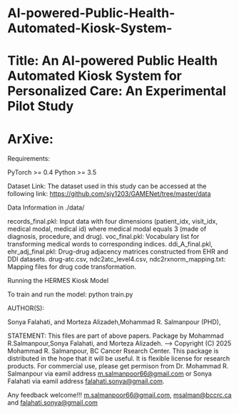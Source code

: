# AI-powered-Public-Health-Automated-Kiosk-System-
# Title: An AI-powered Public Health Automated Kiosk System for Personalized Care: An Experimental Pilot Study
# ArXive: 


Requirements:

PyTorch >= 0.4
Python >= 3.5

Dataset Link:
The dataset used in this study can be accessed at the following link: https://github.com/sjy1203/GAMENet/tree/master/data  

Data Information in ./data/

records_final.pkl: Input data with four dimensions (patient_idx, visit_idx, medical modal, medical id) where medical modal equals 3 (made of diagnosis, procedure, and drug).
voc_final.pkl: Vocabulary list for transforming medical words to corresponding indices.
ddi_A_final.pkl, ehr_adj_final.pkl: Drug-drug adjacency matrices constructed from EHR and DDI datasets.
drug-atc.csv, ndc2atc_level4.csv, ndc2rxnorm_mapping.txt: Mapping files for drug code transformation.

Running the HERMES Kiosk Model

To train and run the model: python train.py

AUTHOR(S):

Sonya Falahati, and Morteza Alizadeh,Mohammad R. Salmanpour (PHD),

STATEMENT: This files are part of above papers. Package by Mohammad R.Salmanpour,Sonya Falahati, and Morteza Alizadeh. --> Copyright (C) 2025 Mohammad R. Salmanpour, BC Cancer Rsearch Center. This package is distributed in the hope that it will be useful. It is flexible license for research products. For commercial use, please get permison from Dr. Mohammad R. Salmanpour via eamil address m.salmanpoor66@gmail.com or Sonya Falahati via eamil address falahati.sonya@gmail.com.

Any feedback welcome!!! m.salmanpoor66@gmail.com, msalman@bccrc.ca and falahati.sonya@gmail.com 
